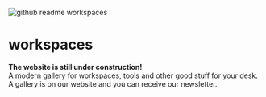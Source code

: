  ![github readme workspaces](https://github.com/i-am-henri/workspaces/assets/98414850/8195a553-1f80-49bb-b8df-18f0daa57d56)
# workspaces
**The website is still under construction!** <br />
A modern gallery for workspaces, tools and other good stuff for your desk. A gallery is on our website and you can receive our newsletter.

